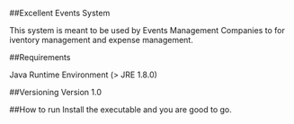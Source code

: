 ##Excellent Events System

This system is meant to be used by Events Management Companies to for iventory management and expense management.

##Requirements 

Java Runtime Environment (> JRE 1.8.0)

##Versioning
Version 1.0

##How to run
Install the executable and you are good to go.



